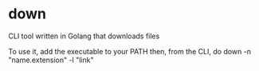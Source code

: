 # down
CLI tool written in Golang that downloads files

To use it, add the executable to your PATH
then, from the CLI, do
down -n "name.extension" -l "link"
